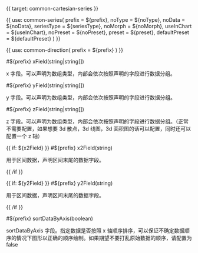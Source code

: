 {{ target: common-cartesian-series }}

<!-- ICartesianSeriesSpec -->

{{ use: common-series(
  prefix = ${prefix},
  noType = ${noType},
  noData = ${noData},
  seriesType = ${seriesType},
  noMorph = ${noMorph},
  useInChart = ${useInChart},
  noPreset = ${noPreset},
  preset = ${preset},
  defaultPreset = ${defaultPreset}
) }}

{{ use: common-direction(
  prefix = ${prefix}
) }}

#${prefix} xField(string|string[])

x 字段。可以声明为数组类型，内部会依次按照声明的字段进行数据分组。

#${prefix} yField(string|string[])

y 字段。可以声明为数组类型，内部会依次按照声明的字段进行数据分组。

#${prefix} zField(string|string[])

z 字段。可以声明为数组类型，内部会依次按照声明的字段进行数据分组。（正常不需要配置，如果想要 3d 散点，3d 线图，3d 面积图的话可以配置，同时还可以配置一个 z 轴）

{{ if: ${x2Field} }}
#${prefix} x2Field(string)

用于区间数据，声明区间末尾的数据字段。

{{ /if }}

{{ if: ${y2Field} }}
#${prefix} y2Field(string)

用于区间数据，声明区间末尾的数据字段。

{{ /if }}

#${prefix} sortDataByAxis(boolean)

sortDataByAxis 字段。指定数据是否按照 x 轴顺序排序，可以保证不确定数据顺序的情况下图形以正确的顺序绘制。如果期望不要打乱原始数据的顺序，请配置为 false
